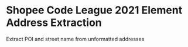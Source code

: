 # Shopee Code League 2021 Element Address Extraction
Extract POI and street name from unformatted addresses
